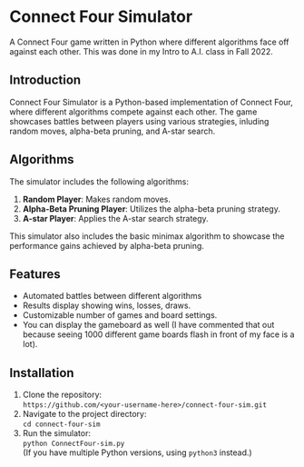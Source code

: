 # Connect Four Simulator
A Connect Four game written in Python where different algorithms face off against each other. This was done in my Intro to A.I. class in Fall 2022.

## Introduction

Connect Four Simulator is a Python-based implementation of Connect Four, where different algorithms compete against each other. The game showcases battles between players using various strategies, inluding random moves, alpha-beta pruning, and A-star search.

## Algorithms

The simulator includes the following algorithms:
1. **Random Player**: Makes random moves.
2. **Alpha-Beta Pruning Player**: Utilizes the alpha-beta pruning strategy.
3. **A-star Player**: Applies the A-star search strategy.

This simulator also includes the basic minimax algorithm to showcase the performance gains achieved by alpha-beta pruning.

## Features

* Automated battles between different algorithms
* Results display showing wins, losses, draws.
* Customizable number of games and board settings.
* You can display the gameboard as well (I have commented that out because seeing 1000 different game boards flash in front of my face is a lot).

## Installation

1. Clone the repository:  
```https://github.com/<your-username-here>/connect-four-sim.git```
2. Navigate to the project directory:  
```cd connect-four-sim```
3. Run the simulator:  
```python ConnectFour-sim.py```  
(If you have multiple Python versions, using `python3` instead.)

